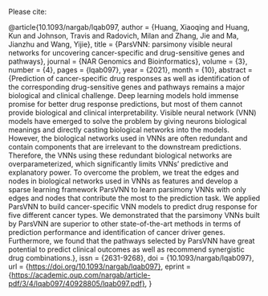 Please cite:

@article{10.1093/nargab/lqab097,
    author = {Huang, Xiaoqing and Huang, Kun and Johnson, Travis and Radovich, Milan and Zhang, Jie and Ma, Jianzhu and Wang, Yijie},
    title = {ParsVNN: parsimony visible neural networks for uncovering cancer-specific and drug-sensitive genes and pathways},
    journal = {NAR Genomics and Bioinformatics},
    volume = {3},
    number = {4},
    pages = {lqab097},
    year = {2021},
    month = {10},
    abstract = {Prediction of cancer-specific drug responses as well as identification of the corresponding drug-sensitive genes and pathways remains a major biological and clinical challenge. Deep learning models hold immense promise for better drug response predictions, but most of them cannot provide biological and clinical interpretability. Visible neural network (VNN) models have emerged to solve the problem by giving neurons biological meanings and directly casting biological networks into the models. However, the biological networks used in VNNs are often redundant and contain components that are irrelevant to the downstream predictions. Therefore, the VNNs using these redundant biological networks are overparameterized, which significantly limits VNNs’ predictive and explanatory power. To overcome the problem, we treat the edges and nodes in biological networks used in VNNs as features and develop a sparse learning framework ParsVNN to learn parsimony VNNs with only edges and nodes that contribute the most to the prediction task. We applied ParsVNN to build cancer-specific VNN models to predict drug response for five different cancer types. We demonstrated that the parsimony VNNs built by ParsVNN are superior to other state-of-the-art methods in terms of prediction performance and identification of cancer driver genes. Furthermore, we found that the pathways selected by ParsVNN have great potential to predict clinical outcomes as well as recommend synergistic drug combinations.},
    issn = {2631-9268},
    doi = {10.1093/nargab/lqab097},
    url = {https://doi.org/10.1093/nargab/lqab097},
    eprint = {https://academic.oup.com/nargab/article-pdf/3/4/lqab097/40928805/lqab097.pdf},
}




